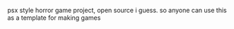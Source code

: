 psx style horror game project, open source i guess. so anyone can use this as a template for making games
